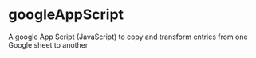 # googleAppScript
A google App Script (JavaScript) to copy and transform entries from one Google sheet to another
